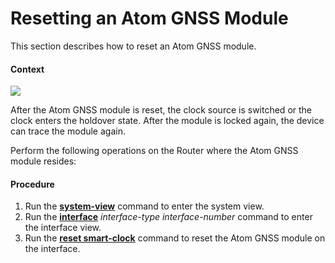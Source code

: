 Resetting an Atom GNSS Module
=============================

This section describes how to reset an Atom GNSS module.

#### Context

![](../../../../public_sys-resources/notice_3.0-en-us.png) 

After the Atom GNSS module is reset, the clock source is switched or the clock enters the holdover state. After the module is locked again, the device can trace the module again.

Perform the following operations on the Router where the Atom GNSS module resides:


#### Procedure

1. Run the [**system-view**](cmdqueryname=system-view) command to enter the system view.
2. Run the [**interface**](cmdqueryname=interface) *interface-type* *interface-number* command to enter the interface view.
3. Run the [**reset smart-clock**](cmdqueryname=reset+smart-clock) command to reset the Atom GNSS module on the interface.